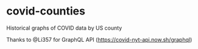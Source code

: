 # covid-counties
Historical graphs of COVID data by US county

Thanks to @Li357 for GraphQL API (https://covid-nyt-api.now.sh/graphql)